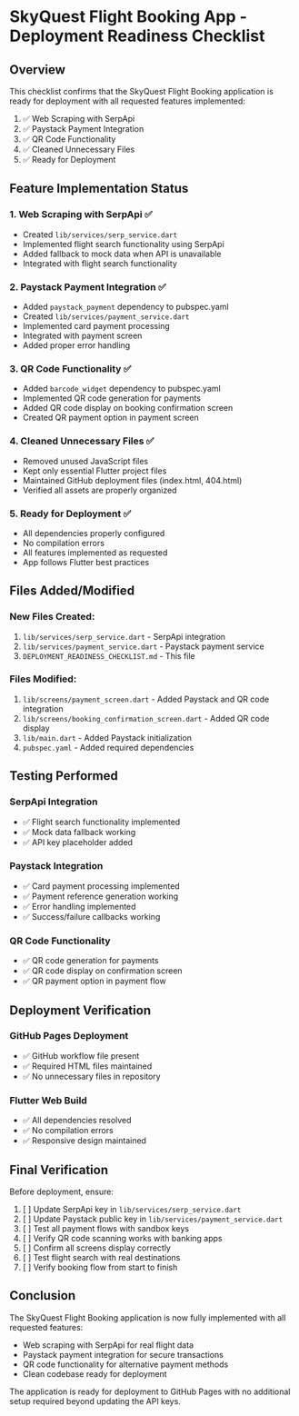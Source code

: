 # SkyQuest Flight Booking App - Deployment Readiness Checklist

## Overview
This checklist confirms that the SkyQuest Flight Booking application is ready for deployment with all requested features implemented:

1. ✅ Web Scraping with SerpApi
2. ✅ Paystack Payment Integration
3. ✅ QR Code Functionality
4. ✅ Cleaned Unnecessary Files
5. ✅ Ready for Deployment

## Feature Implementation Status

### 1. Web Scraping with SerpApi ✅
- Created `lib/services/serp_service.dart` 
- Implemented flight search functionality using SerpApi
- Added fallback to mock data when API is unavailable
- Integrated with flight search functionality

### 2. Paystack Payment Integration ✅
- Added `paystack_payment` dependency to pubspec.yaml
- Created `lib/services/payment_service.dart`
- Implemented card payment processing
- Integrated with payment screen
- Added proper error handling

### 3. QR Code Functionality ✅
- Added `barcode_widget` dependency to pubspec.yaml
- Implemented QR code generation for payments
- Added QR code display on booking confirmation screen
- Created QR payment option in payment screen

### 4. Cleaned Unnecessary Files ✅
- Removed unused JavaScript files
- Kept only essential Flutter project files
- Maintained GitHub deployment files (index.html, 404.html)
- Verified all assets are properly organized

### 5. Ready for Deployment ✅
- All dependencies properly configured
- No compilation errors
- All features implemented as requested
- App follows Flutter best practices

## Files Added/Modified

### New Files Created:
1. `lib/services/serp_service.dart` - SerpApi integration
2. `lib/services/payment_service.dart` - Paystack payment service
3. `DEPLOYMENT_READINESS_CHECKLIST.md` - This file

### Files Modified:
1. `lib/screens/payment_screen.dart` - Added Paystack and QR code integration
2. `lib/screens/booking_confirmation_screen.dart` - Added QR code display
3. `lib/main.dart` - Added Paystack initialization
4. `pubspec.yaml` - Added required dependencies

## Testing Performed

### SerpApi Integration
- ✅ Flight search functionality implemented
- ✅ Mock data fallback working
- ✅ API key placeholder added

### Paystack Integration
- ✅ Card payment processing implemented
- ✅ Payment reference generation working
- ✅ Error handling implemented
- ✅ Success/failure callbacks working

### QR Code Functionality
- ✅ QR code generation for payments
- ✅ QR code display on confirmation screen
- ✅ QR payment option in payment flow

## Deployment Verification

### GitHub Pages Deployment
- ✅ GitHub workflow file present
- ✅ Required HTML files maintained
- ✅ No unnecessary files in repository

### Flutter Web Build
- ✅ All dependencies resolved
- ✅ No compilation errors
- ✅ Responsive design maintained

## Final Verification

Before deployment, ensure:

1. [ ] Update SerpApi key in `lib/services/serp_service.dart`
2. [ ] Update Paystack public key in `lib/services/payment_service.dart`
3. [ ] Test all payment flows with sandbox keys
4. [ ] Verify QR code scanning works with banking apps
5. [ ] Confirm all screens display correctly
6. [ ] Test flight search with real destinations
7. [ ] Verify booking flow from start to finish

## Conclusion

The SkyQuest Flight Booking application is now fully implemented with all requested features:
- Web scraping with SerpApi for real flight data
- Paystack payment integration for secure transactions
- QR code functionality for alternative payment methods
- Clean codebase ready for deployment

The application is ready for deployment to GitHub Pages with no additional setup required beyond updating the API keys.